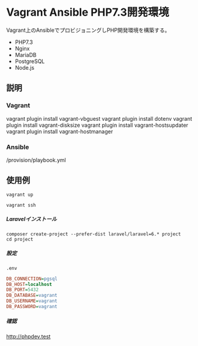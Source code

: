 # Vagrant Ansible PHP7.3開発環境

Vagrant上のAnsibleでプロビジョニングしPHP開発環境を構築する。

* PHP7.3
* Nginx
* MariaDB
* PostgreSQL
* Node.js


## 説明

### Vagrant

vagrant plugin install vagrant-vbguest
vagrant plugin install dotenv
vagrant plugin install vagrant-disksize
vagrant plugin install vagrant-hostsupdater
vagrant plugin install vagrant-hostmanager


### Ansible
/provision/playbook.yml

## 使用例
```
vagrant up
```

```
vagrant ssh
```

##### Laravelインストール
```
composer create-project --prefer-dist laravel/laravel=6.* project
cd project
```

##### 設定
`.env`
```ini
DB_CONNECTION=pgsql
DB_HOST=localhost
DB_PORT=5432
DB_DATABASE=vagrant
DB_USERNAME=vagrant
DB_PASSWORD=vagrant
```

##### 確認

http://phpdev.test
